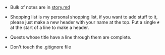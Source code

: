 -   Bulk of notes are in [story.md](https://github.com/DragonGawain/dndNotes/blob/main/story.md)

-   Shopping list is my personal shopping list, if you want to add stuff to it, please just make a new header with your name at the top. Put a single `#` at the start of a line to make a header.

-   Quests whose title have a line through them are complete.

-   Don't touch the .gitignore file
